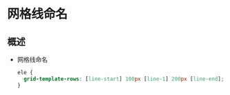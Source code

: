 # 网格线命名

## 概述

+ 网格线命名

  ```css
  ele {
    grid-template-rows: [line-start] 100px [line-1] 200px [line-end];
  }
  ```
